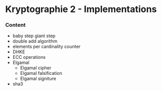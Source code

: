 # Kryptographie 2 - Implementations

### Content
 - baby step giant step
 - double add algorithm
 - elements per cardinality counter
 - DHKE
 - ECC operations
 - Elgamal
	 - Elgamal cipher
	 - Elgamal falsification
	 - Elgamal signiture
- sha3